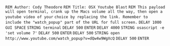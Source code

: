 `REM Author: Cody Theodore`
`REM Title: OSX Youtube Blast`
`REM This payload will open terminal, crank up the Macs volume all the way, then open a youtube video of your` `choice by replacing the link. Remember to include the "watch_popup" part of the URL for full screen.`
`DELAY 1000`
`GUI SPACE`
`STRING terminal`
`DELAY 500`
`ENTER`
`DELAY 4000`
`STRING osascript -e 'set volume 7'`
`DELAY 500`
`ENTER`
`DELAY 500`
`STRING open http://www.youtube.com/watch_popup?v=dQw4w9WgXcQ`
`DELAY 500`
`ENTER`